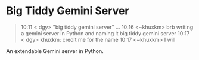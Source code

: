 # Big Tiddy Gemini Server

> 10:11 < dgy> "big tiddy gemini server"
> ...
> 10:16 <~khuxkm> brb writing a gemini server in Python and naming it big tiddy gemini server
> 10:17 < dgy> khuxkm: credit me for the name
> 10:17 <~khuxkm> I will

An extendable Gemini server in Python.
